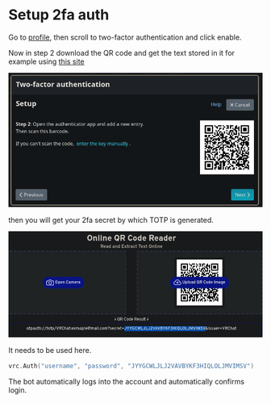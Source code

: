 # Setup 2fa auth

Go to [profile](https://vrchat.com/home/profile), then scroll to two-factor authentication and click enable. 

Now in step 2 download the QR code and get the text stored in it for example using [this site](https://qrcoderaptor.com)

![step 2](https://github.com/g0dm0d/vrcapi/blob/master/examples/2fa_login/src/step2.png)

then you will get your 2fa secret by which TOTP is generated.

![secret](https://github.com/g0dm0d/vrcapi/blob/master/examples/2fa_login/src/qr_decode.png)

It needs to be used here.

```go
vrc.Auth("username", "password", "JYYGCWLJLJ2VAVBYKF3HIQLOLJMVIMSV")
```

The bot automatically logs into the account and automatically confirms login.